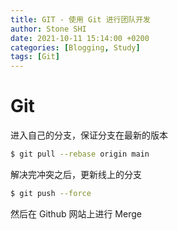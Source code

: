 ```yaml
---
title: GIT - 使用 Git 进行团队开发
author: Stone SHI
date: 2021-10-11 15:14:00 +0200
categories: [Blogging, Study]
tags: [Git]
---
```


# Git

进入自己的分支，保证分支在最新的版本

```sh
$ git pull --rebase origin main
```

解决完冲突之后，更新线上的分支

```sh
$ git push --force
```

然后在 Github 网站上进行 Merge
